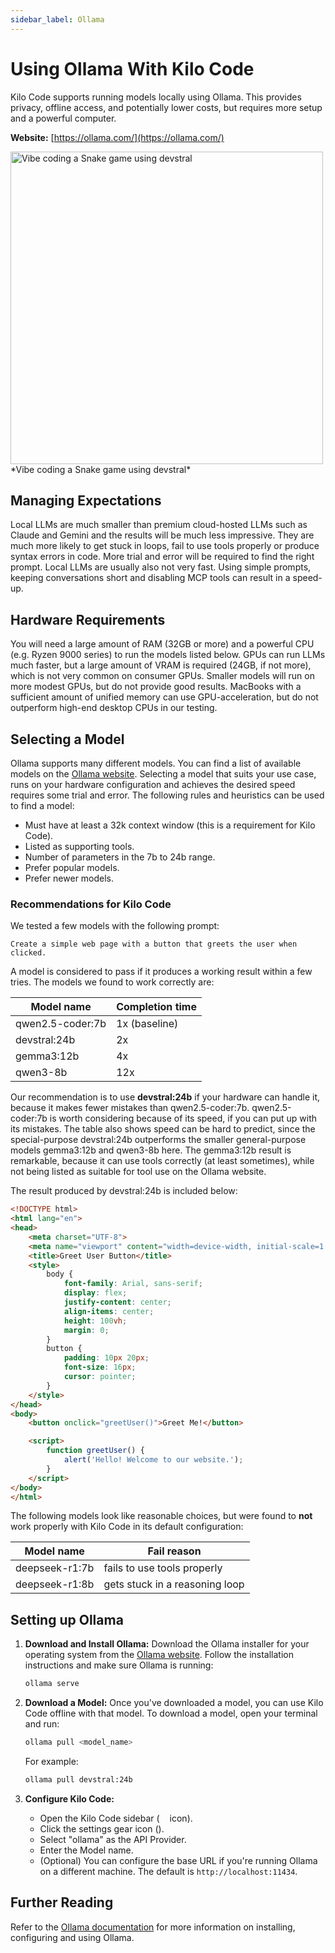 ```yaml
---
sidebar_label: Ollama
---
```


# Using Ollama With Kilo Code

Kilo Code supports running models locally using Ollama. This provides privacy, offline access, and potentially lower costs, but requires more setup and a powerful computer.

**Website:** [https://ollama.com/](https://ollama.com/)

<img src="/docs/img/providers/ollama-devstral-snake.png" alt="Vibe coding a Snake game using devstral" width="500" />
*Vibe coding a Snake game using devstral*

## Managing Expectations

Local LLMs are much smaller than premium cloud-hosted LLMs such as Claude and Gemini and the results will be much less impressive.
They are much more likely to get stuck in loops, fail to use tools properly or produce syntax errors in code.
More trial and error will be required to find the right prompt.
Local LLMs are usually also not very fast.
Using simple prompts, keeping conversations short and disabling MCP tools can result in a speed-up.


## Hardware Requirements

You will need a large amount of RAM (32GB or more) and a powerful CPU (e.g. Ryzen 9000 series) to run the models listed below.
GPUs can run LLMs much faster, but a large amount of VRAM is required (24GB, if not more), which is not very common on consumer GPUs.
Smaller models will run on more modest GPUs, but do not provide good results.
MacBooks with a sufficient amount of unified memory can use GPU-acceleration, but do not outperform high-end desktop CPUs in our testing.


## Selecting a Model

Ollama supports many different models.
You can find a list of available models on the [Ollama website](https://ollama.com/library).
Selecting a model that suits your use case, runs on your hardware configuration and achieves the desired speed requires some trial and error.
The following rules and heuristics can be used to find a model:

* Must have at least a 32k context window (this is a requirement for Kilo Code).
* Listed as supporting tools.
* Number of parameters in the 7b to 24b range.
* Prefer popular models.
* Prefer newer models.


### Recommendations for Kilo Code

We tested a few models with the following prompt:

```
Create a simple web page with a button that greets the user when clicked.
```

A model is considered to pass if it produces a working result within a few tries. The models we found to work correctly are:

| Model name | Completion time |
| --- | --- |
| qwen2.5-coder:7b | 1x (baseline) |
| devstral:24b | 2x |
| gemma3:12b | 4x |
| qwen3-8b | 12x |

Our recommendation is to use **devstral:24b** if your hardware can handle it, because it makes fewer mistakes than qwen2.5-coder:7b.
qwen2.5-coder:7b is worth considering because of its speed, if you can put up with its mistakes.
The table also shows speed can be hard to predict, since the special-purpose devstral:24b outperforms the smaller general-purpose models gemma3:12b and qwen3-8b here.
The gemma3:12b result is remarkable, because it can use tools correctly (at least sometimes), while not being listed as suitable for tool use on the Ollama website.

The result produced by devstral:24b is included below:

```html
<!DOCTYPE html>
<html lang="en">
<head>
    <meta charset="UTF-8">
    <meta name="viewport" content="width=device-width, initial-scale=1.0">
    <title>Greet User Button</title>
    <style>
        body {
            font-family: Arial, sans-serif;
            display: flex;
            justify-content: center;
            align-items: center;
            height: 100vh;
            margin: 0;
        }
        button {
            padding: 10px 20px;
            font-size: 16px;
            cursor: pointer;
        }
    </style>
</head>
<body>
    <button onclick="greetUser()">Greet Me!</button>

    <script>
        function greetUser() {
            alert('Hello! Welcome to our website.');
        }
    </script>
</body>
</html>
```

The following models look like reasonable choices, but were found to **not** work properly with Kilo Code in its default configuration:

| Model name | Fail reason |
| --- | --- |
| deepseek-r1:7b | fails to use tools properly |
| deepseek-r1:8b | gets stuck in a reasoning loop |


## Setting up Ollama

1.  **Download and Install Ollama:**  Download the Ollama installer for your operating system from the [Ollama website](https://ollama.com/). Follow the installation instructions and make sure Ollama is running:

    ```bash
    ollama serve
    ```

2.  **Download a Model:** Once you've downloaded a model, you can use Kilo Code offline with that model. To download a model, open your terminal and run:

    ```bash
    ollama pull <model_name>
    ```

    For example:

    ```bash
    ollama pull devstral:24b
    ```

4.  **Configure Kilo Code:**
    *   Open the Kilo Code sidebar (<img src="/docs/img/kilo-v1.svg" width="12" /> icon).
    *   Click the settings gear icon (<Codicon name="gear" />).
    *   Select "ollama" as the API Provider.
    *   Enter the Model name.
    *   (Optional) You can configure the base URL if you're running Ollama on a different machine. The default is `http://localhost:11434`.


## Further Reading

Refer to the [Ollama documentation](https://ollama.com/docs) for more information on installing, configuring and using Ollama.

